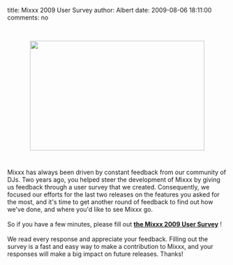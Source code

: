 title: Mixxx 2009 User Survey
author: Albert
date: 2009-08-06 18:11:00
comments: no

<br><div style="text-align: left;"><a onblur="try {parent.deselectBloggerImageGracefully();} catch(e) {}" href="https://spreadsheets.google.com/a/mixxx.org/viewform?hl=en&amp;formkey=dE1WUzViMmRGOW40NHh1Wkd1dWRtc0E6MA.."><img style="margin: 0px auto 10px; display: block; text-align: center; cursor: pointer; width: 400px; height: 251px;" src="{% static '/static/images/news/Picture-7.png' %}" alt="" id="BLOGGER_PHOTO_ID_5366922258426763474" border="0" />
</a>
<br />
</div>
Mixxx has always been driven by constant feedback from our community of DJs. Two years ago, you helped steer the development of Mixxx by giving us feedback through a user survey that we created. Consequently, we focused our efforts for the last two releases on the features you asked for the most, and it's time to get another round of feedback to find out how we've done, and where you'd like to see Mixxx go.<br />
<br />
So if you have a few minutes, please fill out <span style="text-decoration: underline;"></span>
<a style="font-weight: bold;" href="https://spreadsheets.google.com/a/mixxx.org/viewform?hl=en&amp;formkey=dE1WUzViMmRGOW40NHh1Wkd1dWRtc0E6MA..">the Mixxx 2009 User Survey</a>
!<br />
<div style="text-align: center;"><br />
<div style="text-align: left;">We read every response and appreciate your feedback. Filling out the survey is a fast and easy way to make a contribution to Mixxx, and your responses will make a big impact on future releases. Thanks!<br />
</div>
</div>
